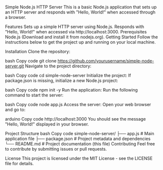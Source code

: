 Simple Node.js HTTP Server
This is a basic Node.js application that sets up an HTTP server and responds with "Hello, World!" when accessed through a browser.

Features
Sets up a simple HTTP server using Node.js.
Responds with "Hello, World!" when accessed via http://localhost:3000.
Prerequisites
Node.js (Download and install it from nodejs.org).
Getting Started
Follow the instructions below to get the project up and running on your local machine.

Installation
Clone the repository:

bash
Copy code
git clone https://github.com/yourusername/simple-node-server.git
Navigate to the project directory:

bash
Copy code
cd simple-node-server
Initialize the project: If package.json is missing, initialize a new Node.js project:

bash
Copy code
npm init -y
Run the application: Run the following command to start the server:

bash
Copy code
node app.js
Access the server: Open your web browser and go to:

arduino
Copy code
http://localhost:3000
You should see the message "Hello, World!" displayed in your browser.

Project Structure
bash
Copy code
simple-node-server/
├── app.js       # Main application file
├── package.json # Project metadata and dependencies
└── README.md    # Project documentation (this file)
Contributing
Feel free to contribute by submitting issues or pull requests.

License
This project is licensed under the MIT License - see the LICENSE file for details.
